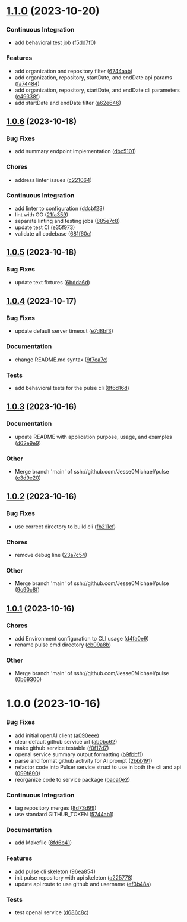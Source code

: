 # [1.1.0](https://github.com/Jesse0Michael/pulse/compare/v1.0.6...v1.1.0) (2023-10-20)

### Continuous Integration

- add behavioral test job ([f5dd7f0](https://github.com/Jesse0Michael/pulse/commit/f5dd7f0b673634e6e4bbaad1a4349660883bab8f))

### Features

- add organization and repository filter ([6744aab](https://github.com/Jesse0Michael/pulse/commit/6744aab7f3a3836d8283e03d8d369d2ca899b6dd))
- add organization, repository, startDate, and endDate api params ([fa74484](https://github.com/Jesse0Michael/pulse/commit/fa7448499f8b1ff90df0ce3d998c2904084e79e6))
- add organization, repository, startDate, and endDate cli parameters ([c49338f](https://github.com/Jesse0Michael/pulse/commit/c49338f6e570b43578ae5cb6eec46ca47cd6d7b8))
- add startDate and endDate filter ([a62e646](https://github.com/Jesse0Michael/pulse/commit/a62e64665916a285d9f0b5a03b9a8065b6f09944))

## [1.0.6](https://github.com/Jesse0Michael/pulse/compare/v1.0.5...v1.0.6) (2023-10-18)

### Bug Fixes

- add summary endpoint implementation ([dbc5101](https://github.com/Jesse0Michael/pulse/commit/dbc510185147a520dbcc17dc01d0a384c73b2b64))

### Chores

- address linter issues ([c221064](https://github.com/Jesse0Michael/pulse/commit/c2210641814b9fbf9ec88b052ff38ca021919fcb))

### Continuous Integration

- add linter to configuration ([ddcbf23](https://github.com/Jesse0Michael/pulse/commit/ddcbf23b0fdd1a5c16a600fc1c76cb68d9eab58c))
- lint with GO ([21fa359](https://github.com/Jesse0Michael/pulse/commit/21fa359575c7568772df499764c286427e53e111))
- separate linting and testing jobs ([885e7c8](https://github.com/Jesse0Michael/pulse/commit/885e7c892567e3667d82d0ec06a891296f01f376))
- update test CI ([e35f973](https://github.com/Jesse0Michael/pulse/commit/e35f9737b53413b5f5e388fa5ba15386df19ffcb))
- validate all codebase ([681f60c](https://github.com/Jesse0Michael/pulse/commit/681f60ca7992825d016f68df4975cc0f47b2c10c))

## [1.0.5](https://github.com/Jesse0Michael/pulse/compare/v1.0.4...v1.0.5) (2023-10-18)

### Bug Fixes

- update text fixtures ([6bdda6d](https://github.com/Jesse0Michael/pulse/commit/6bdda6de58042c541f937474902457cd75b68d20))

## [1.0.4](https://github.com/Jesse0Michael/pulse/compare/v1.0.3...v1.0.4) (2023-10-17)

### Bug Fixes

- update default server timeout ([e7d8bf3](https://github.com/Jesse0Michael/pulse/commit/e7d8bf30a90b1f8200bed3c012a72cba0083bde6))

### Documentation

- change README.md syntax ([9f7ea7c](https://github.com/Jesse0Michael/pulse/commit/9f7ea7c2dd6d5b3f3556cd5e929b17976801be40))

### Tests

- add behavioral tests for the pulse cli ([8f6d16d](https://github.com/Jesse0Michael/pulse/commit/8f6d16da842b2361c05bb3aec77764c764270ae1))

## [1.0.3](https://github.com/Jesse0Michael/pulse/compare/v1.0.2...v1.0.3) (2023-10-16)

### Documentation

- update README with application purpose, usage, and examples ([d62e9e9](https://github.com/Jesse0Michael/pulse/commit/d62e9e9a0d10e052b0bc8a22b2d40712622d910d))

### Other

- Merge branch 'main' of ssh://github.com/Jesse0Michael/pulse ([e3d9e20](https://github.com/Jesse0Michael/pulse/commit/e3d9e205bf86c74669608d8cc88354322072b32d))

## [1.0.2](https://github.com/Jesse0Michael/pulse/compare/v1.0.1...v1.0.2) (2023-10-16)

### Bug Fixes

- use correct directory to build cli ([fb211cf](https://github.com/Jesse0Michael/pulse/commit/fb211cf72ab8724a8ebce7cf1f935e5cedd8694c))

### Chores

- remove debug line ([23a7c54](https://github.com/Jesse0Michael/pulse/commit/23a7c54fce8a6c2394561345139ccd103d4d692f))

### Other

- Merge branch 'main' of ssh://github.com/Jesse0Michael/pulse ([9c90c8f](https://github.com/Jesse0Michael/pulse/commit/9c90c8f2718763672fcb988a84a2ae7145439593))

## [1.0.1](https://github.com/Jesse0Michael/pulse/compare/v1.0.0...v1.0.1) (2023-10-16)

### Chores

- add Environment configuration to CLI usage ([d4fa0e9](https://github.com/Jesse0Michael/pulse/commit/d4fa0e9cf50290fad89ede172c687b20b1e696bb))
- rename pulse cmd directory ([cb09a8b](https://github.com/Jesse0Michael/pulse/commit/cb09a8bcfee80771882ec7e3bf451c9a8b12f921))

### Other

- Merge branch 'main' of ssh://github.com/Jesse0Michael/pulse ([0b69300](https://github.com/Jesse0Michael/pulse/commit/0b6930019384a267bf68ff16695228dcfcfd9fc8))

# 1.0.0 (2023-10-16)

### Bug Fixes

- add initial openAI client ([a090eee](https://github.com/Jesse0Michael/pulse/commit/a090eeeea66da444708dc4fcf7fe6f2eb6747471))
- clear default github service url ([ab0bc62](https://github.com/Jesse0Michael/pulse/commit/ab0bc62c7bbbd2e51ecd5079fb5e8486cd7f5a99))
- make github service testable ([f0f17d7](https://github.com/Jesse0Michael/pulse/commit/f0f17d7f27bb550c32651872df4c06107d74304d))
- openai service summary output formatting ([b9fbbf1](https://github.com/Jesse0Michael/pulse/commit/b9fbbf145aae7b8d6b8f8b137aff51a65b5d61a2))
- parse and format github activity for AI prompt ([2bbb191](https://github.com/Jesse0Michael/pulse/commit/2bbb191d4eecafc157b19cff4548cb6a887de636))
- refactor code into Pulser service struct to use in both the cli and api ([099f690](https://github.com/Jesse0Michael/pulse/commit/099f690d1d2f341d9fef3857560b2db71b815fea))
- reorganize code to service package ([baca0e2](https://github.com/Jesse0Michael/pulse/commit/baca0e209ce9203efdd1384f4e1805111743811b))

### Continuous Integration

- tag repository merges ([8d73d99](https://github.com/Jesse0Michael/pulse/commit/8d73d999173c438336f4827d3fe564bb23fb4178))
- use standard GITHUB_TOKEN ([5744ab1](https://github.com/Jesse0Michael/pulse/commit/5744ab166b1bfff9230698f016b7324937340b11))

### Documentation

- add Makefile ([8fd6b41](https://github.com/Jesse0Michael/pulse/commit/8fd6b41e669f622426bcda34c048db51b528254a))

### Features

- add pulse cli skeleton ([96ea854](https://github.com/Jesse0Michael/pulse/commit/96ea8542dcc9dae86580b474d55d60a0465fc637))
- init pulse repository with api skeleton ([a225778](https://github.com/Jesse0Michael/pulse/commit/a2257788fcc00cefbfd6f839befa1382676d9691))
- update api route to use github and username ([ef3b48a](https://github.com/Jesse0Michael/pulse/commit/ef3b48a7e5e3a7f33a3df3a455d7b4251fd0a97b))

### Tests

- test openai service ([d686c8c](https://github.com/Jesse0Michael/pulse/commit/d686c8c63b574e653d2ab398869d7ad9150add3c))
